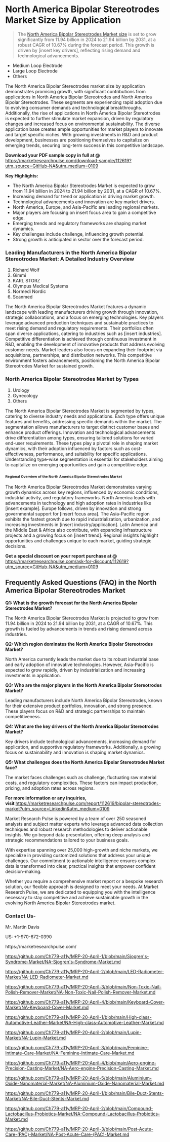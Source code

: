 <h1>North America Bipolar Stereotrodes Market&nbsp;Size by Application</h1><blockquote><p>The <a href="https://marketresearchpulse.com/download-sample/112619?utm_source=GitHub-NA&amp;utm_medium=0109">North America Bipolar Stereotrodes Market size</a> is set to grow significantly from 11.94 billion in 2024 to 21.94 billion by 2031, at a robust CAGR of 10.67% during the forecast period. This growth is driven by [insert key drivers], reflecting rising demand and technological advancements.</p></blockquote><ul><li>Medium Loop Electrode<li> Large Loop Electrode<li> Others</li></ul><p>The North America Bipolar Stereotrodes market size by application demonstrates promising growth, with significant contributions from applications in North America Bipolar Stereotrodes and North America Bipolar Stereotrodes. These segments are experiencing rapid adoption due to evolving consumer demands and technological breakthroughs. Additionally, the rise of applications in North America Bipolar Stereotrodes is expected to further stimulate market expansion, driven by regulatory changes and increased focus on environmental sustainability. The diverse application base creates ample opportunities for market players to innovate and target specific niches. With growing investments in R&D and product development, businesses are positioning themselves to capitalize on emerging trends, securing long-term success in this competitive landscape.</p><p><strong>Download your PDF sample copy in full at @ </strong><a href="https://marketresearchpulse.com/download-sample/112619?utm_source=GitHub-NA&amp;utm_medium=0109">https://marketresearchpulse.com/download-sample/112619?utm_source=GitHub-NA&amp;utm_medium=0109</a></p><p><strong>Key Highlights: </strong></p><ul><li>The North America Bipolar Stereotrodes Market is expected to grow from 11.94 billion in 2024 to 21.94 billion by 2031, at a CAGR of 10.67%.</li><li>Increasing demand for trend or application is driving market growth.</li><li>Technological advancements and innovation are key market drivers.</li><li>North America, Europe, and Asia-Pacific are leading regional markets.</li><li>Major players are focusing on insert focus area to gain a competitive edge.</li><li>Emerging trends and regulatory frameworks are shaping market dynamics.</li><li>Key challenges include challenge, influencing growth potential.</li><li>Strong growth is anticipated in sector over the forecast period.</li></ul><h3>Leading Manufacturers in the North America Bipolar Stereotrodes Market: A Detailed Industry Overview</h3><ol><li>Richard Wolf</li><li>Gimmi</li><li>KARL STORZ</li><li>Olympus Medical Systems</li><li>Normedi Nordic</li><li>Scanmed</li></ol><div class="flex max-w-full flex-col flex-grow"><div class="min-h-8 text-message flex w-full flex-col items-end gap-2 whitespace-normal break-words [.text-message+&amp;]:mt-5" dir="auto" data-message-author-role="assistant" data-message-id="fd8432e4-4910-450d-b182-61b7bfb0a01f" data-message-model-slug="gpt-4o"><div class="flex w-full flex-col gap-1 empty:hidden first:pt-[3px]"><div class="markdown prose w-full break-words dark:prose-invert light"><p>The North America Bipolar Stereotrodes Market features a dynamic landscape with leading manufacturers driving growth through innovation, strategic collaborations, and a focus on emerging technologies. Key players leverage advanced production techniques and sustainable practices to meet rising demand and regulatory requirements. Their portfolios often span diverse applications, catering to industries such as [insert industries]. Competitive differentiation is achieved through continuous investment in R&amp;D, enabling the development of innovative products that address evolving customer needs. Market leaders also focus on expanding their footprint via acquisitions, partnerships, and distribution networks. This competitive environment fosters advancements, positioning the North America Bipolar Stereotrodes Market for sustained growth.</p></div></div></div></div><h3>North America Bipolar Stereotrodes Market by Types</h3><ol><li>Urology<li> Gynecology<li> Others</li></ol><div class="flex max-w-full flex-col flex-grow"><div class="min-h-8 text-message flex w-full flex-col items-end gap-2 whitespace-normal break-words [.text-message+&amp;]:mt-5" dir="auto" data-message-author-role="assistant" data-message-id="084470be-0bb7-4664-bddf-5156b4f41249" data-message-model-slug="gpt-4o-mini"><div class="flex w-full flex-col gap-1 empty:hidden first:pt-[3px]"><div class="markdown prose w-full break-words dark:prose-invert light"><p>The North America Bipolar Stereotrodes Market is segmented by types, catering to diverse industry needs and applications. Each type offers unique features and benefits, addressing specific demands within the market. The segmentation allows manufacturers to target distinct customer bases and enhance product offerings. Innovation and technological advancements drive differentiation among types, ensuring tailored solutions for varied end-user requirements. These types play a pivotal role in shaping market dynamics, with their adoption influenced by factors such as cost-effectiveness, performance, and suitability for specific applications. Understanding type-wise segmentation is essential for stakeholders aiming to capitalize on emerging opportunities and gain a competitive edge.</p></div></div></div></div><h3><span style="font-size: 11px;">Regional Overview of the North America Bipolar Stereotrodes Market</span></h3><div class="flex max-w-full flex-col flex-grow"><div class="min-h-8 text-message flex w-full flex-col items-end gap-2 whitespace-normal break-words [.text-message+&amp;]:mt-5" dir="auto" data-message-author-role="assistant" data-message-id="e9038762-ce64-4e30-91c9-9bd413514231" data-message-model-slug="gpt-4o-mini"><div class="flex w-full flex-col gap-1 empty:hidden first:pt-[3px]"><div class="markdown prose w-full break-words dark:prose-invert light"><p>The North America Bipolar Stereotrodes Market demonstrates varying growth dynamics across key regions, influenced by economic conditions, industrial activity, and regulatory frameworks. North America leads with advancements in technology and high adoption rates in industries like [insert example]. Europe follows, driven by innovation and strong governmental support for [insert focus area]. The Asia-Pacific region exhibits the fastest growth due to rapid industrialization, urbanization, and increasing investments in [insert industry/application]. Latin America and the Middle East &amp; Africa also contribute, with expanding infrastructure projects and a growing focus on [insert trend]. Regional insights highlight opportunities and challenges unique to each market, guiding strategic decisions.</p></div></div></div></div><p><strong>Get a special discount on your report purchase at @ </strong><a href="https://marketresearchpulse.com/ask-for-discount/112619?utm_source=GitHub-NA&amp;utm_medium=0109">https://marketresearchpulse.com/ask-for-discount/112619?utm_source=GitHub-NA&amp;utm_medium=0109</a></p><h2>Frequently Asked Questions (FAQ) in the North America Bipolar Stereotrodes Market</h2><p><strong>Q1: What is the growth forecast for the North America Bipolar Stereotrodes Market?</strong></p><p>The North America Bipolar Stereotrodes Market is projected to grow from 11.94 billion in 2024 to 21.94 billion by 2031, at a CAGR of 10.67%. This growth is fueled by advancements in trends and rising demand across industries.</p><p><strong>Q2: Which region dominates the North America Bipolar Stereotrodes Market?</strong></p><p>North America currently leads the market due to its robust industrial base and early adoption of innovative technologies. However, Asia-Pacific is expected to grow rapidly, driven by industrialization and increasing investments in application.</p><p><strong>Q3: Who are the major players in the North America Bipolar Stereotrodes Market?</strong></p><p>Leading manufacturers include North America Bipolar Stereotrodes, known for their extensive product portfolios, innovation, and strong presence. These players focus on R&amp;D and strategic partnerships to maintain competitiveness.</p><p><strong>Q4: What are the key drivers of the North America Bipolar Stereotrodes Market?</strong></p><p>Key drivers include technological advancements, increasing demand for application, and supportive regulatory frameworks. Additionally, a growing focus on sustainability and innovation is shaping market dynamics.</p><p><strong>Q5: What challenges does the North America Bipolar Stereotrodes Market face?</strong></p><p>The market faces challenges such as challenge, fluctuating raw material costs, and regulatory complexities. These factors can impact production, pricing, and adoption rates across regions.</p><p><strong>For more information or any inquiries, visit&nbsp;</strong><a href="https://marketresearchpulse.com/report/112619/bipolar-stereotrodes-market?utm_source=Linkedin&utm_medium=0109">https://marketresearchpulse.com/report/112619/bipolar-stereotrodes-market?utm_source=Linkedin&utm_medium=0109</a></p><p>Market Research Pulse is powered by a team of over 250 seasoned analysts and subject matter experts who leverage advanced data collection techniques and robust research methodologies to deliver actionable insights. We go beyond data presentation, offering deep analysis and strategic recommendations tailored to your business goals.</p><p>With expertise spanning over 25,000 high-growth and niche markets, we specialize in providing customized solutions that address your unique challenges. Our commitment to actionable intelligence ensures complex data is transformed into clear, practical insights that empower confident decision-making.</p><p>Whether you require a comprehensive market report or a bespoke research solution, our flexible approach is designed to meet your needs. At Market Research Pulse, we are dedicated to equipping you with the intelligence necessary to stay competitive and achieve sustainable growth in the evolving North America Bipolar Stereotrodes market.</p><h3><strong>Contact Us-</strong></h3><p>Mr. Martin Davis</p><p>US: +1-970-672-0390</p><p>https://marketresearchpulse.com/</p><p><a href="https://github.com/Ch779-a11y/MRP-20-April-1/blob/main/Sjogren's-Syndrome-Market/NA-Sjogren's-Syndrome-Market.md">https://github.com/Ch779-a11y/MRP-20-April-1/blob/main/Sjogren's-Syndrome-Market/NA-Sjogren's-Syndrome-Market.md</a></p><p><a href="https://github.com/Ch779-a11y/MRP-20-April-2/blob/main/LED-Radiometer-Market/NA-LED-Radiometer-Market.md">https://github.com/Ch779-a11y/MRP-20-April-2/blob/main/LED-Radiometer-Market/NA-LED-Radiometer-Market.md</a></p><p><a href="https://github.com/Ch779-a11y/MRP-20-April-3/blob/main/Non-Toxic-Nail-Polish-Remover-Market/NA-Non-Toxic-Nail-Polish-Remover-Market.md">https://github.com/Ch779-a11y/MRP-20-April-3/blob/main/Non-Toxic-Nail-Polish-Remover-Market/NA-Non-Toxic-Nail-Polish-Remover-Market.md</a></p><p><a href="https://github.com/Ch779-a11y/MRP-20-April-4/blob/main/Keyboard-Cover-Market/NA-Keyboard-Cover-Market.md">https://github.com/Ch779-a11y/MRP-20-April-4/blob/main/Keyboard-Cover-Market/NA-Keyboard-Cover-Market.md</a></p><p><a href="https://github.com/Ch779-a11y/MRP-20-April-1/blob/main/High-class-Automotive-Leather-Market/NA-High-class-Automotive-Leather-Market.md">https://github.com/Ch779-a11y/MRP-20-April-1/blob/main/High-class-Automotive-Leather-Market/NA-High-class-Automotive-Leather-Market.md</a></p><p><a href="https://github.com/Ch779-a11y/MRP-20-April-2/blob/main/Lupin-Market/NA-Lupin-Market.md">https://github.com/Ch779-a11y/MRP-20-April-2/blob/main/Lupin-Market/NA-Lupin-Market.md</a></p><p><a href="https://github.com/Ch779-a11y/MRP-20-April-3/blob/main/Feminine-Intimate-Care-Market/NA-Feminine-Intimate-Care-Market.md">https://github.com/Ch779-a11y/MRP-20-April-3/blob/main/Feminine-Intimate-Care-Market/NA-Feminine-Intimate-Care-Market.md</a></p><p><a href="https://github.com/Ch779-a11y/MRP-20-April-4/blob/main/Aero-engine-Precision-Casting-Market/NA-Aero-engine-Precision-Casting-Market.md">https://github.com/Ch779-a11y/MRP-20-April-4/blob/main/Aero-engine-Precision-Casting-Market/NA-Aero-engine-Precision-Casting-Market.md</a></p><p><a href="https://github.com/Ch779-a11y/MRP-20-April-5/blob/main/Aluminium-Oxide-Nanomaterial-Market/NA-Aluminium-Oxide-Nanomaterial-Market.md">https://github.com/Ch779-a11y/MRP-20-April-5/blob/main/Aluminium-Oxide-Nanomaterial-Market/NA-Aluminium-Oxide-Nanomaterial-Market.md</a></p><p><a href="https://github.com/Ch779-a11y/MRP-20-April-1/blob/main/Bile-Duct-Stents-Market/NA-Bile-Duct-Stents-Market.md">https://github.com/Ch779-a11y/MRP-20-April-1/blob/main/Bile-Duct-Stents-Market/NA-Bile-Duct-Stents-Market.md</a></p><p><a href="https://github.com/Ch779-a11y/MRP-20-April-2/blob/main/Compound-Lactobacillus-Probiotics-Market/NA-Compound-Lactobacillus-Probiotics-Market.md">https://github.com/Ch779-a11y/MRP-20-April-2/blob/main/Compound-Lactobacillus-Probiotics-Market/NA-Compound-Lactobacillus-Probiotics-Market.md</a></p><p><a href="https://github.com/Ch779-a11y/MRP-20-April-3/blob/main/Post-Acute-Care-(PAC)-Market/NA-Post-Acute-Care-(PAC)-Market.md">https://github.com/Ch779-a11y/MRP-20-April-3/blob/main/Post-Acute-Care-(PAC)-Market/NA-Post-Acute-Care-(PAC)-Market.md</a></p>
